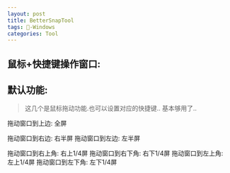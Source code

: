 ```yaml
---
layout: post
title: BetterSnapTool
tags: -Windows
categories: Tool
---
```


## 鼠标+快捷键操作窗口:


## 默认功能:
> 这几个是鼠标拖动功能.也可以设置对应的快捷键.. 基本够用了..

拖动窗口到上边:  全屏

拖动窗口到右边:  右半屏
拖动窗口到左边:  左半屏

拖动窗口到右上角:  右上1/4屏
拖动窗口到右下角:  右下1/4屏
拖动窗口到左上角:  左上1/4屏
拖动窗口到左下角:  左下1/4屏


